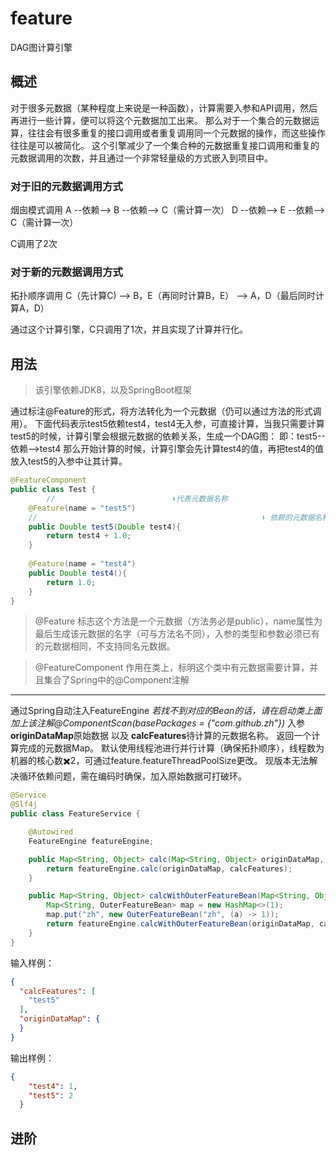 # feature
DAG图计算引擎

## 概述

对于很多元数据（某种程度上来说是一种函数），计算需要入参和API调用，然后再进行一些计算，便可以将这个元数据加工出来。
那么对于一个集合的元数据运算，往往会有很多重复的接口调用或者重复调用同一个元数据的操作，而这些操作往往是可以被简化。
这个引擎减少了一个集合种的元数据重复接口调用和重复的元数据调用的次数，并且通过一个非常轻量级的方式嵌入到项目中。

### 对于旧的元数据调用方式
烟囱模式调用
A --依赖--> B --依赖--> C（需计算一次）
D --依赖--> E --依赖--> C（需计算一次）

C调用了2次

### 对于新的元数据调用方式
拓扑顺序调用
C（先计算C)	--> B，E（再同时计算B，E） --> A，D（最后同时计算A，D）

通过这个计算引擎，C只调用了1次，并且实现了计算并行化。

## 用法

>该引擎依赖JDK8，以及SpringBoot框架

通过标注@Feature的形式，将方法转化为一个元数据（仍可以通过方法的形式调用）。
下面代码表示test5依赖test4，test4无入参，可直接计算，当我只需要计算test5的时候，计算引擎会根据元数据的依赖关系，生成一个DAG图：
即：test5--依赖-->test4 
那么开始计算的时候，计算引擎会先计算test4的值，再把test4的值放入test5的入参中让其计算。
```Java
@FeatureComponent
public class Test {
		//       					⬇️代表元数据名称
    @Feature(name = "test5")
    //													⬇️ 依赖的元数据名称
    public Double test5(Double test4){
        return test4 + 1.0;
    }
    
    @Feature(name = "test4")
    public Double test4(){
        return 1.0;
    }
}
```
> @Feature
> 标志这个方法是一个元数据（方法务必是public），name属性为最后生成该元数据的名字（可与方法名不同），入参的类型和参数必须已有的元数据相同，不支持同名元数据。

> @FeatureComponent
> 作用在类上，标明这个类中有元数据需要计算，并且集合了Spring中的@Component注解

---

通过Spring自动注入FeatureEngine
*若找不到对应的Bean的话，请在启动类上面加上该注解@ComponentScan(basePackages = {"com.github.zh"})*
入参 **originDataMap**原始数据 以及 **calcFeatures**待计算的元数据名称。
返回一个计算完成的元数据Map。
默认使用线程池进行并行计算（确保拓扑顺序），线程数为机器的核心数✖️2，可通过feature.featureThreadPoolSize更改。
现版本无法解决循环依赖问题，需在编码时确保，加入原始数据可打破环。

```Java
@Service
@Slf4j
public class FeatureService {

    @Autowired
    FeatureEngine featureEngine;

    public Map<String, Object> calc(Map<String, Object> originDataMap, Set<String> calcFeatures){
        return featureEngine.calc(originDataMap, calcFeatures);
    }

    public Map<String, Object> calcWithOuterFeatureBean(Map<String, Object> originDataMap, Set<String> calcFeatures){
        Map<String, OuterFeatureBean> map = new HashMap<>(1);
        map.put("zh", new OuterFeatureBean("zh", (a) -> 1));
        return featureEngine.calcWithOuterFeatureBean(originDataMap, calcFeatures, map);
    }
}
```
输入样例：
```json
{
  "calcFeatures": [
    "test5"
  ],
  "originDataMap": {
  }
}
```
输出样例：
```json
{
    "test4": 1,
    "test5": 2
  }
```
## 进阶
